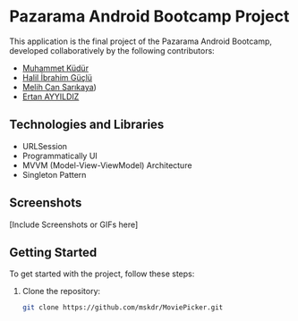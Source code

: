 # Pazarama Android Bootcamp Project

This application is the final project of the Pazarama Android Bootcamp, developed collaboratively by the following contributors:

- [Muhammet Küdür](https://github.com/mskdr)
- [Halil İbrahim Güçlü](https://github.com/higuclu)
- [Melih Can Sarıkaya](https://github.com/MelihcanSrky))
- [Ertan AYYILDIZ](https://github.com/ErtanAyyildiz)


## Technologies and Libraries

- URLSession
- Programmatically UI
- MVVM (Model-View-ViewModel) Architecture
- Singleton Pattern

## Screenshots

[Include Screenshots or GIFs here]

## Getting Started

To get started with the project, follow these steps:

1. Clone the repository:

   ```bash
   git clone https://github.com/mskdr/MoviePicker.git
